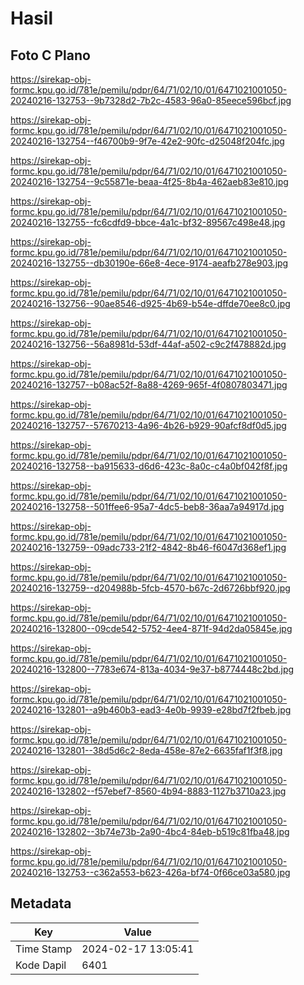 # Hasil

## Foto C Plano

https://sirekap-obj-formc.kpu.go.id/781e/pemilu/pdpr/64/71/02/10/01/6471021001050-20240216-132753--9b7328d2-7b2c-4583-96a0-85eece596bcf.jpg

https://sirekap-obj-formc.kpu.go.id/781e/pemilu/pdpr/64/71/02/10/01/6471021001050-20240216-132754--f46700b9-9f7e-42e2-90fc-d25048f204fc.jpg

https://sirekap-obj-formc.kpu.go.id/781e/pemilu/pdpr/64/71/02/10/01/6471021001050-20240216-132754--9c55871e-beaa-4f25-8b4a-462aeb83e810.jpg

https://sirekap-obj-formc.kpu.go.id/781e/pemilu/pdpr/64/71/02/10/01/6471021001050-20240216-132755--fc6cdfd9-bbce-4a1c-bf32-89567c498e48.jpg

https://sirekap-obj-formc.kpu.go.id/781e/pemilu/pdpr/64/71/02/10/01/6471021001050-20240216-132755--db30190e-66e8-4ece-9174-aeafb278e903.jpg

https://sirekap-obj-formc.kpu.go.id/781e/pemilu/pdpr/64/71/02/10/01/6471021001050-20240216-132756--90ae8546-d925-4b69-b54e-dffde70ee8c0.jpg

https://sirekap-obj-formc.kpu.go.id/781e/pemilu/pdpr/64/71/02/10/01/6471021001050-20240216-132756--56a8981d-53df-44af-a502-c9c2f478882d.jpg

https://sirekap-obj-formc.kpu.go.id/781e/pemilu/pdpr/64/71/02/10/01/6471021001050-20240216-132757--b08ac52f-8a88-4269-965f-4f0807803471.jpg

https://sirekap-obj-formc.kpu.go.id/781e/pemilu/pdpr/64/71/02/10/01/6471021001050-20240216-132757--57670213-4a96-4b26-b929-90afcf8df0d5.jpg

https://sirekap-obj-formc.kpu.go.id/781e/pemilu/pdpr/64/71/02/10/01/6471021001050-20240216-132758--ba915633-d6d6-423c-8a0c-c4a0bf042f8f.jpg

https://sirekap-obj-formc.kpu.go.id/781e/pemilu/pdpr/64/71/02/10/01/6471021001050-20240216-132758--501ffee6-95a7-4dc5-beb8-36aa7a94917d.jpg

https://sirekap-obj-formc.kpu.go.id/781e/pemilu/pdpr/64/71/02/10/01/6471021001050-20240216-132759--09adc733-21f2-4842-8b46-f6047d368ef1.jpg

https://sirekap-obj-formc.kpu.go.id/781e/pemilu/pdpr/64/71/02/10/01/6471021001050-20240216-132759--d204988b-5fcb-4570-b67c-2d6726bbf920.jpg

https://sirekap-obj-formc.kpu.go.id/781e/pemilu/pdpr/64/71/02/10/01/6471021001050-20240216-132800--09cde542-5752-4ee4-871f-94d2da05845e.jpg

https://sirekap-obj-formc.kpu.go.id/781e/pemilu/pdpr/64/71/02/10/01/6471021001050-20240216-132800--7783e674-813a-4034-9e37-b8774448c2bd.jpg

https://sirekap-obj-formc.kpu.go.id/781e/pemilu/pdpr/64/71/02/10/01/6471021001050-20240216-132801--a9b460b3-ead3-4e0b-9939-e28bd7f2fbeb.jpg

https://sirekap-obj-formc.kpu.go.id/781e/pemilu/pdpr/64/71/02/10/01/6471021001050-20240216-132801--38d5d6c2-8eda-458e-87e2-6635faf1f3f8.jpg

https://sirekap-obj-formc.kpu.go.id/781e/pemilu/pdpr/64/71/02/10/01/6471021001050-20240216-132802--f57ebef7-8560-4b94-8883-1127b3710a23.jpg

https://sirekap-obj-formc.kpu.go.id/781e/pemilu/pdpr/64/71/02/10/01/6471021001050-20240216-132802--3b74e73b-2a90-4bc4-84eb-b519c81fba48.jpg

https://sirekap-obj-formc.kpu.go.id/781e/pemilu/pdpr/64/71/02/10/01/6471021001050-20240216-132753--c362a553-b623-426a-bf74-0f66ce03a580.jpg


## Metadata

| Key        | Value               |
| ---------- | ------------------- |
| Time Stamp | 2024-02-17 13:05:41 |
| Kode Dapil | 6401                |



